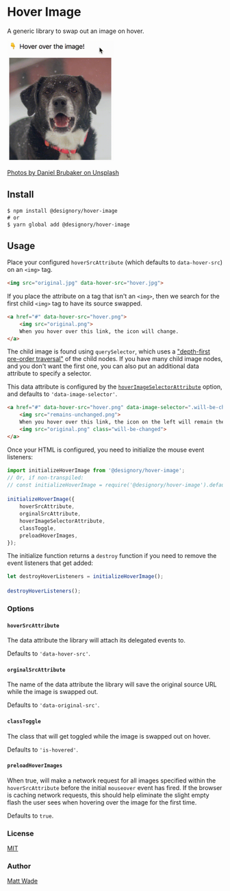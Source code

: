 # Hover Image

A generic library to swap out an image on hover.

<img src="https://raw.githubusercontent.com/Designory/hover-image/master/docs/dog.gif" width="250">

[Photos by Daniel Brubaker on Unsplash](https://unsplash.com/@dpmb87?utm_medium=referral)

## Install

```
$ npm install @designory/hover-image
# or
$ yarn global add @designory/hover-image
```

## Usage

Place your configured `hoverSrcAttribute` (which defaults to `data-hover-src`)
on an `<img>` tag.

```html
<img src="original.jpg" data-hover-src="hover.jpg">
```

If you place the attribute on a tag that isn't an `<img>`, then we search for the first child `<img>` tag to have its source swapped.

```html
<a href="#" data-hover-src="hover.png">
    <img src="original.png">
    When you hover over this link, the icon will change.
</a>
```

The child image is found using `querySelector`, which uses a ["depth-first pre-order traversal"](https://developer.mozilla.org/en-US/docs/Web/API/Document/querySelector) of the child nodes. If you have many child image nodes, and you don't want the first one, you can also put an additional data attribute to specify a selector.

This data attribute is configured by the [`hoverImageSelectorAttribute`](#hoverimageselectorattribute) option, and defaults to `'data-image-selector'`.

```html
<a href="#" data-hover-src="hover.png" data-image-selector=".will-be-changed">
    <img src="remains-unchanged.png">
    When you hover over this link, the icon on the left will remain the same, the icon to the <em>right</em> instead will change.
    <img src="original.png" class="will-be-changed">
</a>
```

Once your HTML is configured, you need to initialize the mouse event listeners:

```javascript
import initializeHoverImage from '@designory/hover-image';
// Or, if non-transpiled:
// const initializeHoverImage = require('@designory/hover-image').default;

initializeHoverImage({
    hoverSrcAttribute,
    orginalSrcAttribute,
    hoverImageSelectorAttribute,
    classToggle,
    preloadHoverImages,
});
```

The initialize function returns a `destroy` function if you need to remove
the event listeners that get added:

```javascript
let destroyHoverListeners = initializeHoverImage();

destroyHoverListeners();
```

### Options

#### `hoverSrcAttribute`

The data attribute the library will attach its delegated events to.

Defaults to `'data-hover-src'`.

#### `orginalSrcAttribute`

The name of the data attribute the library will save the original source URL while the image is swapped out.

Defaults to `'data-original-src'`.

#### `classToggle`

The class that will get toggled while the image is swapped out on hover.

Defaults to `'is-hovered'`.

#### `preloadHoverImages`

When true, will make a network request for all images specified within the `hoverSrcAttribute` before the initial `mouseover` event has fired. If the browser is caching network requests, this should help eliminate the slight empty flash the user sees when hovering over the image for the first time.

Defaults to `true`.

### License

[MIT](./LICENSE)

### Author

[Matt Wade](https://github.com/romellem/)
